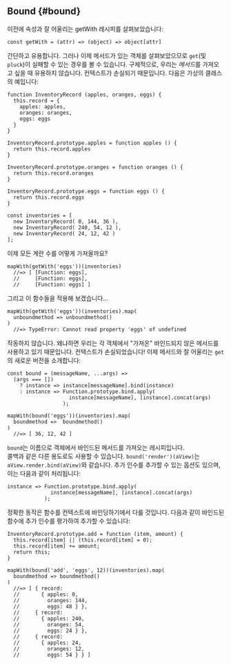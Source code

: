 ## Bound {#bound}

이전에 속성과 잘 어울리는 getWith 레시피를 살펴보았습니다:

    const getWith = (attr) => (object) => object[attr]

간단하고 유용합니다. 그러나 이제 메서드가 있는 객체를 살펴보았으므로 `get`(및 `pluck`)이 실패할 수 있는 경우를 볼 수 있습니다. 구체적으로, 우리는 *메서드*를 가져오고 싶을 때 유용하지 않습니다. 컨텍스트가 손실되기 때문입니다. 다음은 가상의 클래스의 예입니다:


    function InventoryRecord (apples, oranges, eggs) {
      this.record = {
        apples: apples,
        oranges: oranges,
        eggs: eggs
      }
    }
    
    InventoryRecord.prototype.apples = function apples () {
      return this.record.apples
    }
    
    InventoryRecord.prototype.oranges = function oranges () {
      return this.record.oranges
    }
    
    InventoryRecord.prototype.eggs = function eggs () {
      return this.record.eggs
    }
    
    const inventories = [
      new InventoryRecord( 0, 144, 36 ),
      new InventoryRecord( 240, 54, 12 ),
      new InventoryRecord( 24, 12, 42 )
    ];
    
이제 모든 계란 수를 어떻게 가져올까요?

    mapWith(getWith('eggs'))(inventories)
      //=> [ [Function: eggs],
      //     [Function: eggs],
      //     [Function: eggs] ]

그리고 이 함수들을 적용해 보겠습니다...

    mapWith(getWith('eggs'))(inventories).map(
      unboundmethod => unboundmethod()
    )
      //=> TypeError: Cannot read property 'eggs' of undefined
      
작동하지 않습니다. 왜냐하면 우리는 각 객체에서 "가져온" 바인드되지 않은 메서드를 사용하고 있기 때문입니다. 컨텍스트가 손실되었습니다! 이제 메서드와 잘 어울리는 `get`의 새로운 버전을 소개합니다:

    const bound = (messageName, ...args) =>
      (args === [])
        ? instance => instance[messageName].bind(instance)
        : instance => Function.prototype.bind.apply(
                        instance[messageName], [instance].concat(args)
                      );

    mapWith(bound('eggs'))(inventories).map(
      boundmethod =>  boundmethod()
    )
      //=> [ 36, 12, 42 ]

`bound`는 이름으로 객체에서 바인드된 메서드를 가져오는 레시피입니다.   
콜백과 같은 다른 용도로도 사용할 수 있습니다. `bound('render')(aView)`는 `aView.render.bind(aView)`와 같습니다. 추가 인수를 추가할 수 있는 옵션도 있으며, 이는 다음과 같이 처리됩니다:

    instance => Function.prototype.bind.apply(
                  instance[messageName], [instance].concat(args)
                );
        
정확한 동작은 함수를 컨텍스트에 바인딩하기에서 다룰 것입니다. 다음과 같이 바인드된 함수에 추가 인수를 평가하여 추가할 수 있습니다:

    InventoryRecord.prototype.add = function (item, amount) {
      this.record[item] || (this.record[item] = 0);
      this.record[item] += amount;
      return this;
    }
    
    mapWith(bound('add', 'eggs', 12))(inventories).map(
      boundmethod => boundmethod()
    )
      //=> [ { record: 
      //       { apples: 0,
      //         oranges: 144,
      //         eggs: 48 } },
      //     { record: 
      //       { apples: 240,
      //         oranges: 54,
      //         eggs: 24 } },
      //     { record: 
      //       { apples: 24,
      //         oranges: 12,
      //         eggs: 54 } } ]
